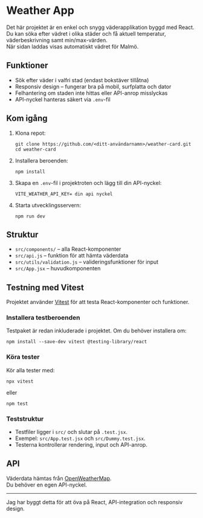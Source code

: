 # Weather App

Det här projektet är en enkel och snygg väderapplikation byggd med React.  
Du kan söka efter vädret i olika städer och få aktuell temperatur, väderbeskrivning samt min/max-värden.  
När sidan laddas visas automatiskt vädret för Malmö.

## Funktioner

- Sök efter väder i valfri stad (endast bokstäver tillåtna)
- Responsiv design – fungerar bra på mobil, surfplatta och dator
- Felhantering om staden inte hittas eller API-anrop misslyckas
- API-nyckel hanteras säkert via `.env`-fil

## Kom igång

1. Klona repot:
   ```
   git clone https://github.com/<ditt-användarnamn>/weather-card.git
   cd weather-card
   ```

2. Installera beroenden:
   ```
   npm install
   ```

3. Skapa en `.env`-fil i projektroten och lägg till din API-nyckel:
   ```
   VITE_WEATHER_API_KEY= din api nyckel
   ```

4. Starta utvecklingsservern:
   ```
   npm run dev
   ```

## Struktur

- `src/components/` – alla React-komponenter
- `src/api.js` – funktion för att hämta väderdata
- `src/utils/validation.js` – valideringsfunktioner för input
- `src/App.jsx` – huvudkomponenten

## Testning med Vitest

Projektet använder [Vitest](https://vitest.dev/) för att testa React-komponenter och funktioner.

### Installera testberoenden
Testpaket är redan inkluderade i projektet. Om du behöver installera om:
```
npm install --save-dev vitest @testing-library/react
```

### Köra tester
Kör alla tester med:
```
npx vitest
```
eller
```
npm test
```

### Teststruktur
- Testfiler ligger i `src/` och slutar på `.test.jsx`.
- Exempel: `src/App.test.jsx` och `src/Dummy.test.jsx`.
- Testerna kontrollerar rendering, input och API-anrop.

## API

Väderdata hämtas från [OpenWeatherMap](https://openweathermap.org/).  
Du behöver en egen API-nyckel.

---

Jag har byggt detta för att öva på React, API-integration och responsiv design.